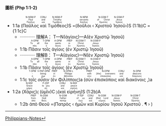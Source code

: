 
#### 圖析 (Php 1:1-2)
- <rt>1:1a</rt> (<RUBY><ruby><ruby>Παῦλος<rt>Παῦλος</rt></ruby><rt>Paul</rt></ruby><rt>N-NSM-P</rt></RUBY> <RUBY><ruby><ruby>καὶ<rt>καί</rt></ruby><rt>and</rt></ruby><rt>CONJ</rt></RUBY> <RUBY><ruby><ruby>Τιμόθεος<rt>Τιμόθεος</rt></ruby><rt>Timothy</rt></ruby><rt>N-NSM-P</rt></RUBY>)S =(<RUBY><ruby><ruby>δοῦλοι<rt>δοῦλος</rt></ruby><rt>servants</rt></ruby><rt>N-NPM</rt></RUBY> ‹ <RUBY><ruby><ruby>Χριστοῦ<rt>Χριστός</rt></ruby><rt>of Christ</rt></ruby><rt>N-GSM-T</rt></RUBY> <RUBY><ruby><ruby>Ἰησοῦ<rt>Ἰησοῦς</rt></ruby><rt>Jesus</rt></ruby><rt>N-GSM-P</rt></RUBY>›)S (<rt>1:1b</rt>)C ={<rt>1:1c</rt>}C
	- ············ 理解A： T—N(ἁγίοις)—A(ἐν Χριστῷ Ἰησοῦ)
	- <rt>1:1b</rt> <RUBY><ruby><ruby>Πᾶσιν<rt>πᾶς</rt></ruby><rt>To all</rt></ruby><rt>A-DPM</rt></RUBY> <RUBY><ruby><ruby>τοῖς<rt>ὁ</rt></ruby><rt>the</rt></ruby><rt>T-DPM</rt></RUBY> <RUBY><ruby><ruby>ἁγίοις<rt>ἅγιος</rt></ruby><rt>saints</rt></ruby><rt>A-DPM</rt></RUBY> (<RUBY><ruby><ruby>ἐν<rt>ἐν</rt></ruby><rt>in</rt></ruby><rt>PREP</rt></RUBY> <RUBY><ruby><ruby>Χριστῷ<rt>Χριστός</rt></ruby><rt>Christ</rt></ruby><rt>N-DSM-T</rt></RUBY> <RUBY><ruby><ruby>Ἰησοῦ<rt>Ἰησοῦς</rt></ruby><rt>Jesus</rt></ruby><rt>N-DSM-P</rt></RUBY>)
	- ············ 理解B： T—A(ἁγίοις)—N(ἐν Χριστῷ Ἰησοῦ)
	- <rt>1:1b</rt> <RUBY><ruby><ruby>Πᾶσιν<rt>πᾶς</rt></ruby><rt>To all</rt></ruby><rt>A-DPM</rt></RUBY> <RUBY><ruby><ruby>τοῖς<rt>ὁ</rt></ruby><rt>the</rt></ruby><rt>T-DPM</rt></RUBY> <RUBY><ruby><ruby>ἁγίοις<rt>ἅγιος</rt></ruby><rt>saints</rt></ruby><rt>A-DPM</rt></RUBY> (<RUBY><ruby><ruby>ἐν<rt>ἐν</rt></ruby><rt>in</rt></ruby><rt>PREP</rt></RUBY> <RUBY><ruby><ruby>Χριστῷ<rt>Χριστός</rt></ruby><rt>Christ</rt></ruby><rt>N-DSM-T</rt></RUBY> <RUBY><ruby><ruby>Ἰησοῦ<rt>Ἰησοῦς</rt></ruby><rt>Jesus</rt></ruby><rt>N-DSM-P</rt></RUBY>)
	- <rt>1:1c</rt> <RUBY><ruby><ruby>τοῖς<rt>ὁ</rt></ruby><rt>-</rt></ruby><rt>T-DPM</rt></RUBY> <RUBY><ruby><ruby><em>οὖσιν</em><rt>εἰμί</rt></ruby><rt>being</rt></ruby><rt>V-PAP-DPM</rt></RUBY> (<RUBY><ruby><ruby>ἐν<rt>ἐν</rt></ruby><rt>in</rt></ruby><rt>PREP</rt></RUBY> <RUBY><ruby><ruby>Φιλίπποις<rt>Φίλιπποι</rt></ruby><rt>Philippi</rt></ruby><rt>N-DPM-L</rt></RUBY>)a (<RUBY><ruby><ruby>σὺν<rt>σύν</rt></ruby><rt>with</rt></ruby><rt>PREP</rt></RUBY> <RUBY><ruby><ruby>ἐπισκόποις<rt>ἐπίσκοπος</rt></ruby><rt>[the] overseers</rt></ruby><rt>N-DPM</rt></RUBY> <RUBY><ruby><ruby>καὶ<rt>καί</rt></ruby><rt>and</rt></ruby><rt>CONJ</rt></RUBY> <RUBY><ruby><ruby>διακόνοις ,<rt>διάκονος</rt></ruby><rt>deacons</rt></ruby><rt>N-DPM</rt></RUBY>)a
- <rt>1:2a</rt> (<RUBY><ruby><ruby>Χάρις<rt>χάρις</rt></ruby><rt>Grace</rt></ruby><rt>N-NSF</rt></RUBY>)⦇ (<RUBY><ruby><ruby>ὑμῖν<rt>σύ</rt></ruby><rt>to you</rt></ruby><rt>P-2DP</rt></RUBY>)C ⦈(<RUBY><ruby><ruby>καὶ<rt>καί</rt></ruby><rt>and</rt></ruby><rt>CONJ</rt></RUBY> <RUBY><ruby><ruby>εἰρήνη<rt>εἰρήνη</rt></ruby><rt>peace</rt></ruby><rt>N-NSF</rt></RUBY>)S (<rt>1:2b</rt>)A
	- <rt>1:2b</rt> <RUBY><ruby><ruby>ἀπὸ<rt>ἀπό</rt></ruby><rt>from</rt></ruby><rt>PREP</rt></RUBY> <RUBY><ruby><ruby>Θεοῦ<rt>θεός</rt></ruby><rt>God</rt></ruby><rt>N-GSM</rt></RUBY> =(<RUBY><ruby><ruby>Πατρὸς<rt>πατήρ</rt></ruby><rt>Father</rt></ruby><rt>N-GSM</rt></RUBY> ‹ <RUBY><ruby><ruby>ἡμῶν<rt>ἐγώ</rt></ruby><rt>of us</rt></ruby><rt>P-1GP</rt></RUBY> <RUBY><ruby><ruby>καὶ<rt>καί</rt></ruby><rt>and</rt></ruby><rt>CONJ</rt></RUBY> <RUBY><ruby><ruby>Κυρίου<rt>κύριος</rt></ruby><rt>[the] Lord</rt></ruby><rt>N-GSM</rt></RUBY> <RUBY><ruby><ruby>Ἰησοῦ<rt>Ἰησοῦς</rt></ruby><rt>Jesus</rt></ruby><rt>N-GSM-P</rt></RUBY> <RUBY><ruby><ruby>Χριστοῦ . ¶<rt>Χριστός</rt></ruby><rt>Christ</rt></ruby><rt>N-GSM-T</rt></RUBY> › )



---
[Philippians-Notes↵](Philippians-Notes.md)
